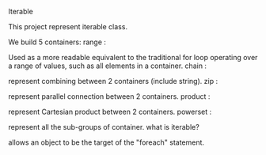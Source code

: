 Iterable

This project represent iterable class.

We build 5 containers:
range :

Used as a more readable equivalent to the traditional for loop operating over a range of values, such as all elements in a container.
chain :

represent combining between 2 containers (include string).
zip :

represent parallel connection between 2 containers.
product :

represent Cartesian product between 2 containers.
powerset :

represent all the sub-groups of container.
what is iterable?

allows an object to be the target of the "foreach" statement.
